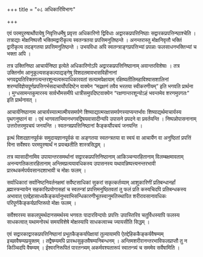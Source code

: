 +++
title = "०८ अधिकारिविभागः"

+++

एवं परमपुरुषार्थोपायेषु निवृत्तिधर्मेषु प्रवृत्ता अधिकारिणो द्विविधाः अद्वारकप्रपत्तिनिष्ठाः सद्वारकप्रपत्तिन्ष्ठाश्चेति । तत्राद्याः मोक्षनिष्पत्तौ भक्तिमद्वारीकृत्य स्वतन्त्रतया प्रपत्तिमनुतिष्ठन्ते । अनन्तरास्तु मोक्षनिवृत्तौ भक्तिं द्वारीकृत्य तदङ्गतया प्रपत्तिमनुतिष्ठन्ते । उभयविधा अपि स्वतन्त्राङ्गप्रपत्तिभ्यां प्रपन्नाः फलसाधनभक्तिभ्यां च भक्ता अपि ।

तत्र उक्तिनिष्ठा आचार्यनिष्ठा इत्येते अधिकारिणोऽपि अद्वारकप्रपत्तिनिष्ठानाम् अवान्तरविशेषाः । तत्र उक्तिर्नाम आनुकूल्यसङ्कल्पाद्यङ्गेषु विशदतमावभासविहीनानां भगवद्व्यतिरिक्तगत्यन्तरशून्यत्वरूपाधिकारवतां सत्यामपेक्षायाम् रक्षिष्यतीतिमहाविश्वासशालिनां शरण्यविज्ञेयपूर्णप्रपत्तिगर्भसदाचार्योपदिष्टेन वाक्येन “मद्रक्षणं तवैव भरतया स्वीकरणीयम्” इति भगवति प्रार्थना । मुग्धसामन्तकुमारस्य सार्वभौमसमीपे धात्रीसमुपदिष्टवाक्येन “रक्षणान्तरशून्योऽहं भवन्तमेव शरणमुपगतः” इति प्रार्थनावत् ।

आचार्यनिष्ठानाम आचार्यस्यात्मात्मीयसमर्पणे शिष्याद्यात्मरक्षासमर्पणस्याप्यन्तर्भावः शिष्याद्यर्थमाचार्यस्य पृथगनुष्ठानं वा । एवं भागवताभिमानभगवद्विषयवासादीन्यपि उपासने प्रपदने वा प्रवर्तयन्ति । निष्पन्नोपासनानाम् उत्तरोत्तरमुपचयं जनयन्ति । स्वतन्त्रप्रपत्तिनिष्ठानां कैङ्कर्योपचयं जनयन्ति ।

इत्थं विशदज्ञानपूर्वकं समुदायज्ञानपूर्वकं वा अङ्गतया स्वतन्त्रतया वा स्वयं वा आचार्येण वा अनुष्ठितां प्रपत्तिं विना सर्वेश्वरः परमपुरुषार्थं न प्रयच्छतीति शास्त्रसिद्धम् ।

तत्र व्यासादीनामिव उपायान्तरसमर्थानां सद्वारकप्रपत्तिनिष्ठानाम् आकिञ्चन्यरहितानाम् विलम्बक्षमावताम् अनन्यगतिकतारहितानाम् अन्तिमप्रत्ययावधिकस्य उपासनस्य यथावन्निष्पत्त्यनन्तरभावी प्रारब्धकर्मपर्यवसानदशाभावी च मोक्षः फलम् ।

सर्वाधिकारां सर्वानिष्टनिवर्तनक्षमां सर्वेष्टसाधिकां सुकरां सकृत्कर्तव्याम् आशुकारिणीं प्रतिबन्धानर्हां ब्र्ह्मास्त्रन्यायेन सहकारिप्रयोगासहां च स्वतन्त्रां प्रपत्तिमनुष्ठितवतां तु फलं प्रति कस्यचिदपि प्रतिबन्धकस्य अभावात् एतद्देहासाध्यकैङ्कर्यानुभवाभिसन्धिकारणीभूतस्वानुमतिस्थापित शरीरावसानावधिकः परिपूर्णकैङ्कर्यप्राप्तिरूपो मोक्षः फलम् ।

सर्वेश्वरस्य सकलपुमर्थदानसमर्थस्य भगवतः पादारविन्दयोः प्रपत्तिः उपास्तिरिव चतुर्विधस्यापि फलस्य साधकत्वात् यथामनोरथं समयविशेषे मोक्षस्यापि साधकत्वाच्च ज्यायसीति सिद्धम् ।

एवं सद्वारकाद्वारकप्रपत्तिनिष्ठानां प्रभूतकैङ्कर्यापेक्षायां तुल्यायामपि ऐतद्देहिककैङ्कर्यवैषम्यम् इच्छावैषम्यप्रयुक्तम् । तद्वैषम्यमपि प्रारब्धसुकृतवैषम्यनिबन्धनम् । अन्तिमशरीरानन्तरभाविफलप्राप्तौ तु न किञ्चिदपि वैषम्यम् । ईश्वरनिरूपितं पारतन्त्र्यम् अकर्मवश्यतारूपं स्वातन्त्र्यं च सममेव सर्वेषामिति ।

